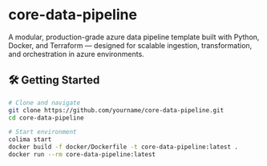 # core-data-pipeline

A modular, production-grade azure data pipeline template built with Python, Docker, and Terraform — designed for scalable ingestion, transformation, and orchestration in azure environments.

## 🛠️ Getting Started

```bash
# Clone and navigate
git clone https://github.com/yourname/core-data-pipeline.git
cd core-data-pipeline

# Start environment
colima start
docker build -f docker/Dockerfile -t core-data-pipeline:latest .
docker run --rm core-data-pipeline:latest
```

